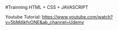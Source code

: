 #Trainning HTML + CSS + JAVASCRIPT

Youtube Tutorial: https://www.youtube.com/watch?v=5bMdjkfvONE&ab_channel=Udemy